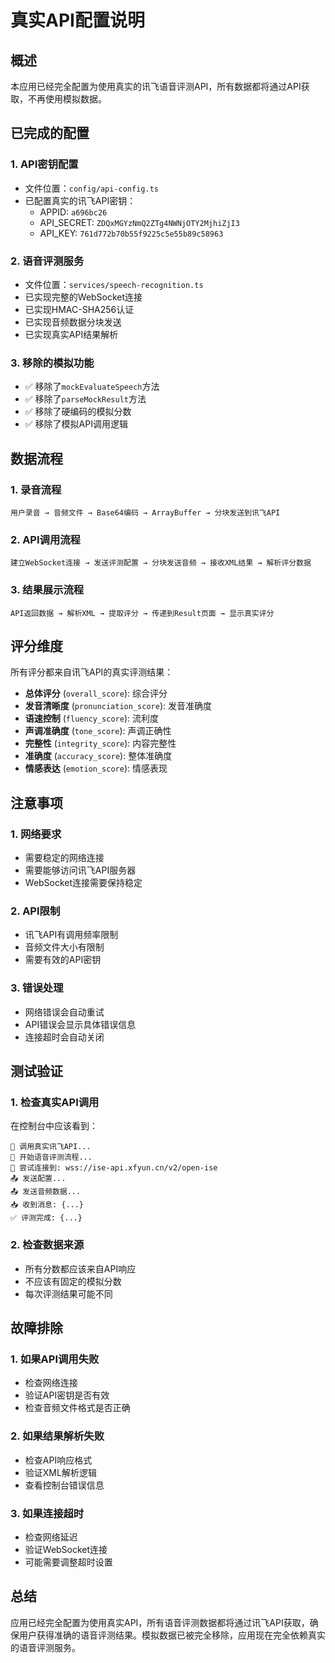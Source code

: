 # 真实API配置说明

## 概述
本应用已经完全配置为使用真实的讯飞语音评测API，所有数据都将通过API获取，不再使用模拟数据。

## 已完成的配置

### 1. API密钥配置
- 文件位置：`config/api-config.ts`
- 已配置真实的讯飞API密钥：
  - APPID: `a696bc26`
  - API_SECRET: `ZDQxMGYzNmQ2ZTg4NWNjOTY2MjhiZjI3`
  - API_KEY: `761d772b70b55f9225c5e55b89c58963`

### 2. 语音评测服务
- 文件位置：`services/speech-recognition.ts`
- 已实现完整的WebSocket连接
- 已实现HMAC-SHA256认证
- 已实现音频数据分块发送
- 已实现真实API结果解析

### 3. 移除的模拟功能
- ✅ 移除了`mockEvaluateSpeech`方法
- ✅ 移除了`parseMockResult`方法
- ✅ 移除了硬编码的模拟分数
- ✅ 移除了模拟API调用逻辑

## 数据流程

### 1. 录音流程
```
用户录音 → 音频文件 → Base64编码 → ArrayBuffer → 分块发送到讯飞API
```

### 2. API调用流程
```
建立WebSocket连接 → 发送评测配置 → 分块发送音频 → 接收XML结果 → 解析评分数据
```

### 3. 结果展示流程
```
API返回数据 → 解析XML → 提取评分 → 传递到Result页面 → 显示真实评分
```

## 评分维度

所有评分都来自讯飞API的真实评测结果：

- **总体评分** (`overall_score`): 综合评分
- **发音清晰度** (`pronunciation_score`): 发音准确度
- **语速控制** (`fluency_score`): 流利度
- **声调准确度** (`tone_score`): 声调正确性
- **完整性** (`integrity_score`): 内容完整性
- **准确度** (`accuracy_score`): 整体准确度
- **情感表达** (`emotion_score`): 情感表现

## 注意事项

### 1. 网络要求
- 需要稳定的网络连接
- 需要能够访问讯飞API服务器
- WebSocket连接需要保持稳定

### 2. API限制
- 讯飞API有调用频率限制
- 音频文件大小有限制
- 需要有效的API密钥

### 3. 错误处理
- 网络错误会自动重试
- API错误会显示具体错误信息
- 连接超时会自动关闭

## 测试验证

### 1. 检查真实API调用
在控制台中应该看到：
```
🚀 调用真实讯飞API...
🚀 开始语音评测流程...
🔌 尝试连接到: wss://ise-api.xfyun.cn/v2/open-ise
📤 发送配置...
📤 发送音频数据...
📥 收到消息: {...}
✅ 评测完成: {...}
```

### 2. 检查数据来源
- 所有分数都应该来自API响应
- 不应该有固定的模拟分数
- 每次评测结果可能不同

## 故障排除

### 1. 如果API调用失败
- 检查网络连接
- 验证API密钥是否有效
- 检查音频文件格式是否正确

### 2. 如果结果解析失败
- 检查API响应格式
- 验证XML解析逻辑
- 查看控制台错误信息

### 3. 如果连接超时
- 检查网络延迟
- 验证WebSocket连接
- 可能需要调整超时设置

## 总结

应用已经完全配置为使用真实API，所有语音评测数据都将通过讯飞API获取，确保用户获得准确的语音评测结果。模拟数据已被完全移除，应用现在完全依赖真实的语音评测服务。
